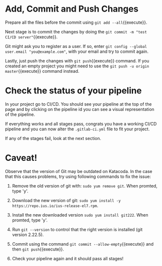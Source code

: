 # Add, Commit and Push Changes
Prepare all the files before the commit using `git add --all`{{execute}}. 

Next stage is to commit the changes by doing the `git commit -m "test CI/CD server"`{{execute}}.

Git might ask you to register as a user. If so, enter `git config --global user.email "you@example.com"`, with your email and try to commit again.

Lastly, just push the changes with `git push`{{execute}} command. If you created an empty project you might need to use the `git push -u origin master`{{execute}} command instead.

# Check the status of your pipeline

In your project go to CI/CD. You should see your pipeline at the top of the page and by clicking on the pipeline id you can see a visual representation of the pipeline. 

If everything works and all stages pass, congrats you have a working CI/CD pipeline and you can now alter the `.gitlab-ci.yml` file to fit your project.

If any of the stages fail, look at the next section.

# Caveat!
Observe that the version of Git may be outdated on Katacoda.
In the case that this causes problems, try using following commands to fix the issue: 


1. Remove the old version of git with: `sudo yum remove git`. When promted, type 'y'.

2. Download the new version of git: `sudo yum install -y https://repo.ius.io/ius-release-el7.rpm`.

3. Install the new downloaded version `sudo yum install git222`. When promted, type 'y'.

4. Run `git --version` to control that the right version is installed (git version 2.22.5).

5. Commit using the command `git commit --allow-empty`{{execute}} and then `git push`{{execute}}.

6. Check your pipeline again and it should pass all stages!